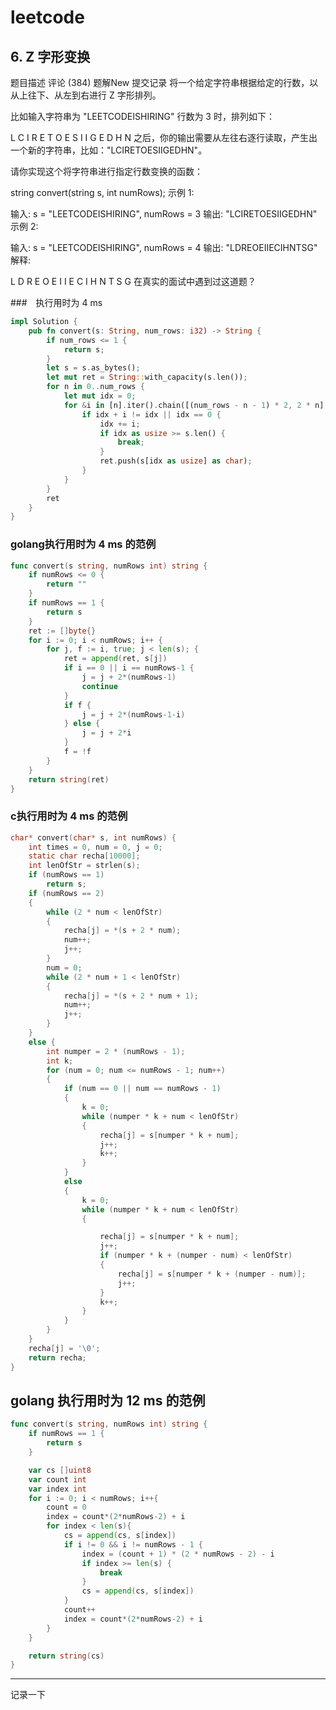 # leetcode 

## 6. Z 字形变换




题目描述
评论 (384)
题解New
提交记录
将一个给定字符串根据给定的行数，以从上往下、从左到右进行 Z 字形排列。

比如输入字符串为 "LEETCODEISHIRING" 行数为 3 时，排列如下：

L   C   I   R
E T O E S I I G
E   D   H   N
之后，你的输出需要从左往右逐行读取，产生出一个新的字符串，比如："LCIRETOESIIGEDHN"。

请你实现这个将字符串进行指定行数变换的函数：

string convert(string s, int numRows);
示例 1:

输入: s = "LEETCODEISHIRING", numRows = 3
输出: "LCIRETOESIIGEDHN"
示例 2:

输入: s = "LEETCODEISHIRING", numRows = 4
输出: "LDREOEIIECIHNTSG"
解释:

L     D     R
E   O E   I I
E C   I H   N
T     S     G
在真实的面试中遇到过这道题？

###　执行用时为 4 ms
```rust
impl Solution {
    pub fn convert(s: String, num_rows: i32) -> String {
        if num_rows <= 1 {
            return s;
        }
        let s = s.as_bytes();
        let mut ret = String::with_capacity(s.len());
        for n in 0..num_rows {
            let mut idx = 0;
            for &i in [n].iter().chain([(num_rows - n - 1) * 2, 2 * n].iter().cycle()) {
                if idx + i != idx || idx == 0 {
                    idx += i;
                    if idx as usize >= s.len() {
                        break;
                    }
                    ret.push(s[idx as usize] as char);
                }
            }
        }
        ret
    }
}
```

### golang执行用时为 4 ms 的范例
```go
func convert(s string, numRows int) string {
    if numRows <= 0 {
		return ""
	}
	if numRows == 1 {
		return s
	}
	ret := []byte{}
	for i := 0; i < numRows; i++ {
		for j, f := i, true; j < len(s); {
			ret = append(ret, s[j])
			if i == 0 || i == numRows-1 {
				j = j + 2*(numRows-1)
				continue
			}
			if f {
				j = j + 2*(numRows-1-i)
			} else {
				j = j + 2*i
			}
			f = !f
		}
	}
	return string(ret)
}

```

### c执行用时为 4 ms 的范例
```c
char* convert(char* s, int numRows) {
	int times = 0, num = 0, j = 0;
	static char recha[10000];
	int lenOfStr = strlen(s);
	if (numRows == 1)
		return s;
	if (numRows == 2)
	{
		while (2 * num < lenOfStr)
		{
			recha[j] = *(s + 2 * num);
			num++;
			j++;
		}
		num = 0;
		while (2 * num + 1 < lenOfStr)
		{
			recha[j] = *(s + 2 * num + 1);
			num++;
			j++;
		}
	}
	else {
		int numper = 2 * (numRows - 1);
		int k;
		for (num = 0; num <= numRows - 1; num++)
		{
			if (num == 0 || num == numRows - 1)
			{
				k = 0;
				while (numper * k + num < lenOfStr)
				{
					recha[j] = s[numper * k + num];
					j++;
					k++;
				}
			}
			else
			{
				k = 0;
				while (numper * k + num < lenOfStr)
				{

					recha[j] = s[numper * k + num];
					j++;
					if (numper * k + (numper - num) < lenOfStr)
					{
						recha[j] = s[numper * k + (numper - num)];
						j++;
					}
					k++;
				}
			}
		}
	}
	recha[j] = '\0';
	return recha;
}

```

## golang 执行用时为 12 ms 的范例
```go
func convert(s string, numRows int) string {
    if numRows == 1 {
		return s
	}

	var cs []uint8
	var count int
	var index int
	for i := 0; i < numRows; i++{
		count = 0
		index = count*(2*numRows-2) + i
		for index < len(s){
			cs = append(cs, s[index])
			if i != 0 && i != numRows - 1 {
				index = (count + 1) * (2 * numRows - 2) - i
				if index >= len(s) {
					break
				}
				cs = append(cs, s[index])
			}
			count++
			index = count*(2*numRows-2) + i
		}
	}

	return string(cs)
}
```
---
记录一下